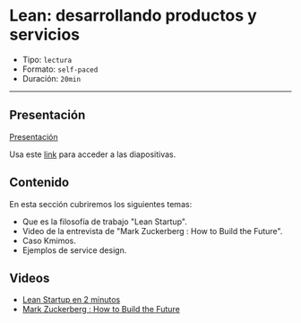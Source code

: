 # Lean: desarrollando productos y servicios

* Tipo: `lectura`
* Formato: `self-paced`
* Duración: `20min`

***

## Presentación

[Presentación](https://docs.google.com/presentation/d/e/2PACX-1vT4xVr12eI9Bi0BJdsDhkEjuVME-GM1TYwdbWaCKn4qdYe9dskXYWsV4I4sWMdbs9LhsrjgvxfZxc6D/pub?start=false&loop=false&delayms=3000)

Usa este [link](https://docs.google.com/presentation/d/1eds-3eyTIBPaDAKhQhxf9n63mPhulgByfjMAgNx1cWk/edit#slide=id.g36619f1cd5_0_32)
para acceder a las diapositivas.

## Contenido

En esta sección cubriremos los siguientes temas:

* Que es la filosofía de trabajo "Lean Startup".
* Video de la entrevista de "Mark Zuckerberg : How to Build the Future".
* Caso Kmimos.
* Ejemplos de service design.

## Videos
* [Lean Startup en 2 minutos](https://youtu.be/l9ET1WqRvSQ)
* [Mark Zuckerberg : How to Build the Future](https://youtu.be/Lb4IcGF5iTQ)
